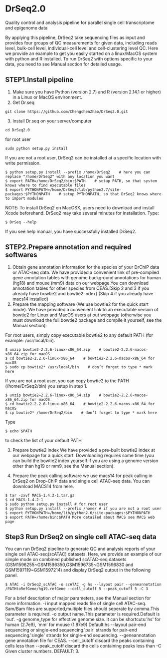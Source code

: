 # DrSeq2.0

Quality control and analysis pipeline for parallel single cell transcriptome and epigenome data

By applying this pipeline, DrSeq2 take sequencing files as input and provides four groups of QC measurements for given data, including reads level, bulk-cell level, individual-cell level and cell-clustering level QC.
Here we provide an example to get you easily started on a linux/MacOS system with python and R installed. To run DrSeq2 with options specific to your data, you need to see Manual section for detailed usage.

STEP1.Install pipeline
-------------------------------------------------------------------------------------------------------------------------------------------
1. Make sure you have Python (version 2.7) and R (version 2.14.1 or higher) in a Linux or MacOS environment.
2. Get Dr.seq 
```shell
git clone https://github.com/ChengchenZhao/DrSeq2.0.git
```
3. Install Dr.seq on your server/computer
```shell
cd DrSeq2.0
```
for root user
```shell
sudo python setup.py install
```
If you are not a root user, DrSeq2 can be installed at a specific location with write permission.
```shell
$ python setup.py install --prefix /home/DrSeq2    # here you can replace "/home/DrSeq2" with any location you want
$ export PATH=/home/DrSeq2/bin:$PATH    # setup PATH, so that system knows where to find executable files
$ export PYTHONPATH=/home/DrSeq2/lib/python2.7/site-packages:$PYTHONPATH    # setup PYTHONPATH, so that DrSeq2 knows where to import modules
```
NOTE: To install DrSeq2 on MacOSX, users need to download and install Xcode beforehand.
DrSeq2 may take several minutes for installation.
Type:
```shell
$ DrSeq --help
```
If you see help manual, you have successfully installed DrSeq2.

STEP2.Prepare annotation and required softwares
-------------------------------------------------------------------------------------------------------------------------------------------
1. Obtain gene annotation information for the species of your DrChIP data or ATAC-seq data. 
We have provided a convenient link of pre-compiled gene annotation tables with genome background annotations for human (hg18) and mouse (mm9) data on our webpage.You can download annotation tables for other species from CEAS.(Skip 2 and 3 if you already have bowtie2 and bowtie2 index)
(Skip 4 if you already have macs14 installed)
2. Prepare the mapping software (We use bowtie2 for the quick start mode). 
We have provided a convenient link to an executable version of bowtie2 for Linux and MacOS users at out webpage (otherwise you must download the full bowtie2 package and compile it yourself, see the Manual section): 

For root users, simply copy executable bowtie2 to any default PATH (for example: /usr/local/bin).
```shell
$ unzip bowtie2-2.2.6-linux-x86_64.zip    # bowtie2-2.2.6-macos-x86_64.zip for macOS
$ cd bowtie2-2.2.6-linux-x86_64    # bowtie2-2.2.6-macos-x86_64 for macOS
$ sudo cp bowtie2* /usr/local/bin    # don’t forget to type * mark here
```
If you are not a root user, you can copy bowtie2 to the PATH (/home/DrSeq2/bin) you setup in step 1.
```shell
$ unzip bowtie2—2.2.6-linux-x86_64.zip    # bowtie2-2.2.6-macos-x86_64.zip for macOS
$ cd bowtie2-2.2.6-linux-x86_64    # bowtie2-2.2.6-macos-x86_64 for macOS
$ cp bowtie2* /home/DrSeq2/bin    # don’t forget to type * mark here
```
Type

```shell
$ echo $PATH
```
to check the list of your default PATH

3. Prepare bowtie2 index 
We have provided a pre-built bowtie2 index at our webpage for a quick start. Downloading requires some time (you can build the bowtie2 index yourself if you are using a genome version other than hg19 or mm9, see the Manual section). 

4. Prepare the peak calling software 
we use macs14 for peak calling in DrSeq2 on Drop-ChIP data and single cell ATAC-seq data. You can download MACS14 from here.

```shell
$ tar -zxvf MACS-1.4.2-1.tar.gz
$ cd MACS-1.4.2-1 
$ sudo python setup.py install # for root user 
$ python setup.py install --prefix /home/ # if you are not a root user
$ export PYTHONPATH=/home/lib/python2.6/site-packages:$PYTHONPATH
$ export PATH=/home/bin:$PATH More detailed about MACS see MACS web page
```
Step3 Run DrSeq2 on single cell ATAC-seq data
-------------------------------------------------------------------------------------------------------------------------------------------
You can run DrSeq2 pipeline to generate QC and analysis reports of your single cell ATAC-seq(scATAC) datasets.
Here, we provide an example of our simple mode on combined published scATAC-seq datasets (GSM1596255~GSM1596350,GSM1596735~GSM1596830 and GSM1597119~GSM1597214) and display DrSeq2 output in the following panel.
```shell
$ ATAC -i DrSeq2_scATAC -o scATAC -g hs --layout pair --geneannotation /PATHtoRefGene/hg19.refGene --cell_cutoff 5 --peak_cutoff 5 -C 3
```
For a brief description of major parameters, see the Manual section for more information.
-i input mapped reads file of single cell ATAC-seq. Sam/Bam files are supported,multiple files should seperate by comma.This parameter is required. 
-o output name.This parameter is required.Default is 'out'. 
-g genome_type for effective genome size. It can be shortcuts:'hs' for human (2.7e9), 'mm' for mouse (1.87e9) Default:hs 
--layout pair-end sequencing or single-end sequencing.'pair' strands for pair-end sequencing.'single' strands for single-end sequencing. 
--geneannotation gene annotation file for CEAS. 
--cell_cutoff discard the peaks containing cells less than 
--peak_cutoff discard the cells containing peaks less than 
-C Given cluster numbers. DEFAULT: 3. 
